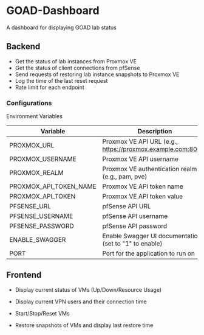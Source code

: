 # GOAD-Dashboard

A dashboard for displaying GOAD lab status

## Backend

- Get the status of lab instances from Proxmox VE
- Get the status of client connections from pfSense
- Send requests of restoring lab instance snapshots to Proxmox VE
- Log the time of the last reset request
- Rate limit for each endpoint

### Configurations

Environment Variables

| Variable | Description | Required | Default |
|----------|-------------|----------|---------|
| PROXMOX_URL | Proxmox VE API URL (e.g., https://proxmox.example.com:8006) | Yes | - |
| PROXMOX_USERNAME | Proxmox VE API username | Yes | - |
| PROXMOX_REALM | Proxmox VE authentication realm (e.g., pam, pve) | Yes | - |
| PROXMOX_API_TOKEN_NAME | Proxmox VE API token name | Yes | - |
| PROXMOX_API_TOKEN | Proxmox VE API token value | Yes | - |
| PFSENSE_URL | pfSense API URL | Yes | - |
| PFSENSE_USERNAME | pfSense API username | Yes | - |
| PFSENSE_PASSWORD | pfSense API password | Yes | - |
| ENABLE_SWAGGER | Enable Swagger UI documentation (set to "1" to enable) | No | 0 |
| PORT | Port for the application to run on | No | 8080 |

## Frontend

- Display current status of VMs (Up/Down/Resource Usage)

- Display current VPN users and their connection time

- Start/Stop/Reset VMs

- Restore snapshots of VMs and display last restore time
